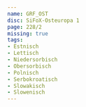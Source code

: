 ```yaml
---
name: GRF_OST
disc: SiFoX-Osteuropa 1
page: 228/2
missing: true
tags:
- Estnisch
- Lettisch
- Niedersorbisch
- Obersorbisch
- Polnisch
- Serbokroatisch
- Slowakisch
- Slowenisch
---
```

